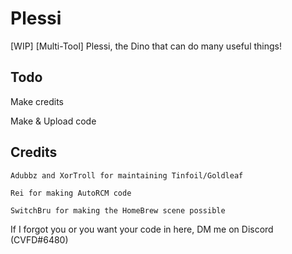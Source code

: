 # Plessi
[WIP] [Multi-Tool] Plessi, the Dino that can do many useful things!

## Todo
Make credits

Make & Upload code

## Credits
```
Adubbz and XorTroll for maintaining Tinfoil/Goldleaf

Rei for making AutoRCM code

SwitchBru for making the HomeBrew scene possible
```

If I forgot you or you want your code in here, DM me on Discord (CVFD#6480)
